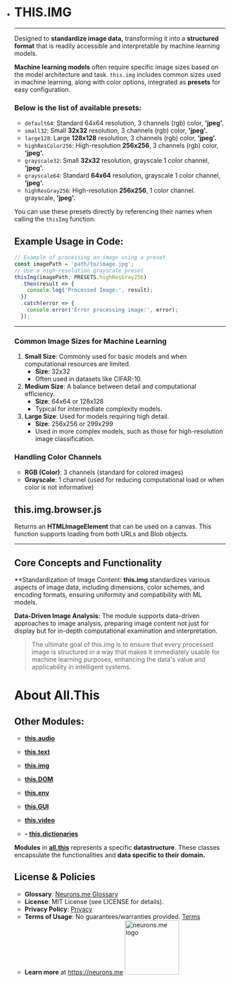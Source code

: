 - # THIS.IMG

  ---------

  Designed to **standardize image data,** transforming it into a **structured format** that is readily accessible and interpretable by machine learning models.

  **Machine learning models** often require specific image sizes based on the model architecture and task. `this.img` includes common sizes used in machine learning, along with color options, integrated as **presets** for easy configuration.

  ### Below is the list of available presets:
  
  - `default64`: Standard 64x64 resolution, 3 channels (rgb) color, **'jpeg'.**
  - `small32`: Small **32x32** resolution, 3 channels (rgb) color, **'jpeg'.**
  - `large128`: Large **128x128** resolution, 3 channels (rgb) color, **'jpeg'.**
  - `highResColor256`: High-resolution **256x256**, 3 channels (rgb) color, **'jpeg'.**
  - `grayscale32`: Small **32x32** resolution, grayscale 1 color channel, **'jpeg'.**
  - `grayscale64`: Standard **64x64** resolution, grayscale 1 color channel, **'jpeg'.**
  - `highResGray256`: High-resolution **256x256**, 1 color channel. grayscale, **'jpeg'.**
  
  You can use these presets directly by referencing their names when calling the `thisImg` function.
  
  ## Example Usage in Code:
  
  ```javascript
  // Example of processing an image using a preset
  const imagePath = 'path/to/image.jpg';
  // Use a high-resolution grayscale preset
  thisImg(imagePath, PRESETS.highResGray256)
    .then(result => {
      console.log('Processed Image:', result);
    })
    .catch(error => {
      console.error('Error processing image:', error);
    });
  ```
  
  -----
  
  ### Common Image Sizes for Machine Learning
  
  1. **Small Size**: Commonly used for basic models and when computational resources are limited.
     - **Size**: 32x32
     - Often used in datasets like CIFAR-10.
  2. **Medium Size**: A balance between detail and computational efficiency.
     - **Size**: 64x64 or 128x128
     - Typical for intermediate complexity models.
  3. **Large Size**: Used for models requiring high detail.
     - **Size**: 256x256 or 299x299
     - Used in more complex models, such as those for high-resolution image classification.
  
  ### Handling Color Channels
  
  - **RGB (Color)**: 3 channels (standard for colored images)
  - **Grayscale**: 1 channel (used for reducing computational load or when color is not informative)
  
  ## this.img.browser.js
  
  Returns an **HTMLImageElement** that can be used on a canvas.
   This function supports loading from both URLs and Blob objects.
  
  -----
  
  ## Core Concepts and Functionality
  
  **Standardization of Image Content: **this.img** standardizes various aspects of image data, including dimensions, color schemes, and encoding formats, ensuring uniformity and compatibility with ML models.
  
  **Data-Driven Image Analysis:** The module supports data-driven approaches to image analysis, preparing image content not just for display but for in-depth computational examination and interpretation.
  
  > The ultimate goal of this.img is to ensure that every processed image is structured in a way that makes it immediately usable for machine learning purposes, enhancing the data's value and applicability in intelligent systems.
  
  # About All.This
  
  ## Other Modules:
  
  - **[this.audio](https://suign.github.io/this.audio)** 
  - **[this.text](https://suign.github.io/this.text)** 
  - **[this.img](https://suign.github.io/this.img)** 
  
  - **[this.DOM](https://suign.github.io/this.DOM)** 
  
  - **[this.env](https://suign.github.io/this.env/)** 
  
  - **[this.GUI](https://suign.github.io/this.GUI)** 
  
  - **[this.video](https://suign.github.io/this.video)** 
  - **- [this.dictionaries](https://suign.github.io/this.dictionaries/)**
  
  
  **Modules** in **[all.this](https://neurons.me/all-this)** represents a specific **datastructure**. These classes encapsulate the functionalities and **data specific to their domain.**
  
  ## License & Policies
  
  - **Glossary**: [Neurons.me Glossary](https://suign.github.io/neurons.me/Glossary) 
  - **License**: MIT License (see LICENSE for details).
  - **Privacy Policy**: [Privacy](https://www.neurons.me/privacy-policy)
  - **Terms of Usage**: No guarantees/warranties provided. [Terms](https://www.neurons.me/terms-of-use) 
  - **Learn more** at https://neurons.me
    <img src="https://suign.github.io/neurons.me/neurons_logo.png" alt="neurons.me logo" width="123" height="123" style="width123px; height:123px;">
